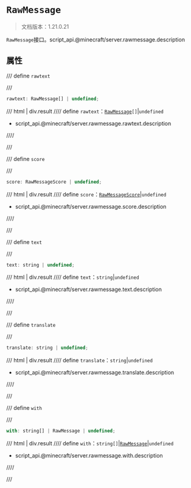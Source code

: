 # `RawMessage`

> 文档版本：1.21.0.21

`RawMessage`接口。script_api.@minecraft/server.rawmessage.description

## 属性

/// define
`rawtext`


///

```js
rawtext: RawMessage[] | undefined;
```

/// html | div.result
//// define
`rawtext`：<code><a href="../rawmessage/">RawMessage</a>[]</code>|`undefined`

- script_api.@minecraft/server.rawmessage.rawtext.description


////

///


/// define
`score`


///

```js
score: RawMessageScore | undefined;
```

/// html | div.result
//// define
`score`：[`RawMessageScore`](./rawmessagescore.md)|`undefined`

- script_api.@minecraft/server.rawmessage.score.description


////

///


/// define
`text`


///

```js
text: string | undefined;
```

/// html | div.result
//// define
`text`：`string`|`undefined`

- script_api.@minecraft/server.rawmessage.text.description


////

///


/// define
`translate`


///

```js
translate: string | undefined;
```

/// html | div.result
//// define
`translate`：`string`|`undefined`

- script_api.@minecraft/server.rawmessage.translate.description


////

///


/// define
`with`


///

```js
with: string[] | RawMessage | undefined;
```

/// html | div.result
//// define
`with`：`string[]`|[`RawMessage`](./rawmessage.md)|`undefined`

- script_api.@minecraft/server.rawmessage.with.description


////

///

